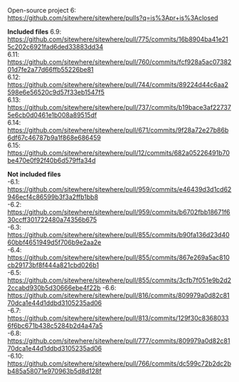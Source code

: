 Open-source project 6:  
<https://github.com/sitewhere/sitewhere/pulls?q=is%3Apr+is%3Aclosed>  

**Included files**
6.9: <https://github.com/sitewhere/sitewhere/pull/775/commits/16b8904ba41e215c202c6921fad6ded33883dd34>  
6.11: <https://github.com/sitewhere/sitewhere/pull/760/commits/fcf928a5ac0738201d7fe2a77d66ffb55226be81>  
6.12: <https://github.com/sitewhere/sitewhere/pull/744/commits/89224d44c6aa2598e6e56520c9d57f33eb1547f5>  
6.13: <https://github.com/sitewhere/sitewhere/pull/737/commits/b19bace3af227375e6cb0d0461e1b008a89515df>  
6.14: <https://github.com/sitewhere/sitewhere/pull/671/commits/9f28a72e27b86b6df67c46787b9a1f868e686459>  
6.15: <https://github.com/sitewhere/sitewhere/pull/12/commits/682a05226491b70be470e0f92f40b6d579ffa34d>  

**Not included files**  
-6.1: <https://github.com/sitewhere/sitewhere/pull/959/commits/e46439d3d1cd62946ecf4c86599b3f3a2ffb1bb8>  
-6.2: <https://github.com/sitewhere/sitewhere/pull/959/commits/b6702fbb18671f630ccff301722480a74356b675>  
-6.3: <https://github.com/sitewhere/sitewhere/pull/855/commits/b90fa136d23d4060bbf4651949d5f706b9e2aa2e>  
-6.4: <https://github.com/sitewhere/sitewhere/pull/855/commits/867e269a5ac810cb29173bf8f444a821cbd026b1>  
-6.5: <https://github.com/sitewhere/sitewhere/pull/855/commits/3cfb7f051e9b2d22ccabd930b5d30666ebe4f22b> 
-6.6: <https://github.com/sitewhere/sitewhere/pull/816/commits/809979a0d82c8170dca1e44d1ddbd3105235ad06>  
-6.7: <https://github.com/sitewhere/sitewhere/pull/813/commits/129f30c83680336f6bc671b438c5284b2d4a47a5>  
-6.8: <https://github.com/sitewhere/sitewhere/pull/777/commits/809979a0d82c8170dca1e44d1ddbd3105235ad06>  
-6.10: <https://github.com/sitewhere/sitewhere/pull/766/commits/dc599c72b2dc2bb485a58071e970963b5d8d128f>  
